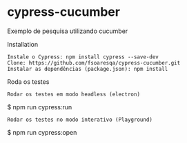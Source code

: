 # cypress-cucumber
Exemplo de pesquisa utilizando cucumber


Installation
    

    Instale o Cypress: npm install cypress --save-dev 
    Clone: https://github.com/fsoaresqa/cypress-cucumber.git
    Instalar as dependências (package.json): npm install

Roda os testes

    Rodar os testes em modo headless (electron)

$ npm run cypress:run

    Rodar os testes no modo interativo (Playground)
    
$ npm run cypress:open


